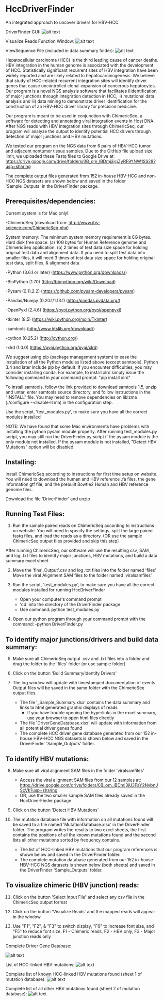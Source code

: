 # HccDriverFinder
An integrated approach to uncover drivers for HBV-HCC

DriverFinder GUI:
![alt text](https://github.com/Competition-Entrant-2017/DriverFinder/blob/master/Screenshots/gui1.png)

Visualize Reads Function Window: 
![alt text](https://github.com/Competition-Entrant-2017/DriverFinder/blob/master/Screenshots/visualize%20reads.png)

ViewSequence File (included in data summary folder):
![alt text](https://github.com/Competition-Entrant-2017/DriverFinder/blob/master/Screenshots/view%20sequence%20file.png)

Hepatocellular carcinoma (HCC) is the third leading cause of cancer deaths. HBV integration in the human genome is associated with the development of HCC. Statistically significant recurrent sites of HBV integration have been widely reported and are likely related to hepatocarcinogenesis. We believe that study of  HCC-related recurrent integration sites will identify driver genes that cause uncontrolled clonal expansion of cancerous hepatocytes. Our program is a novel NGS analysis software that facilitates i)identification of major junctions through integration detection in HCC, ii) mutational data analysis and iii) data mining to demonstrate driver identification for the construction of an HBV-HCC driver library for precision medicine. 

Our program is meant to be used in conjunction with ChimericSeq, a software for detecting and annotating viral integration events in Host DNA. After NGS reads with HBV integration sites through ChimericSeq, our program will analyze the output to identify potential HCC drivers through detection of major junctions and HBV mutations. 

We tested our program on the NGS data from 6 pairs of HBV-HCC tumor and adjacent nontumor tissue samples. 
Due to the GitHub file upload size limit, we uploaded these Fastq files to Google Drive at:              https://drive.google.com/drive/folders/0B_om_lBDmj3jcjZyRF9YNW1SS28?usp=sharing

The complete output files generated from 152 in-house HBV-HCC and non-HCC NGS datasets are shown below and saved in the folder 'Sample_Outputs' in the DriverFinder package.

## Prerequisites/dependencies:
Current system is for Mac only!

-ChimericSeq (download from: http://www.jbs-science.com/ChimericSeq.php)
  
  System memory: The minimum system memory requirement is 8G bytes. 
  Hard disk free space: 
  (a) 10G bytes for Human Reference genome and ChimericSeq application. 
  (b) 2 times of test data size space for holding original test data and alignment data. If you need to split test data into smaller files, it will need 3 times of test data size space for holding original test data, split files, & alignment data.

-Python (3.6.1 or later) (https://www.python.org/downloads/)

-BioPython (1.70) (http://biopython.org/wiki/Download)

-Pysam (0.11.2.2) (https://github.com/pysam-developers/pysam)

-Pandas/Numpy (0.20.1/1.13.1) (http://pandas.pydata.org/)

-OpenPyxl (2.4.6) (https://pypi.python.org/pypi/openpyxl)

-tkinter (8.5) (https://wiki.python.org/moin/TkInter)

-samtools (http://www.htslib.org/download/)

-cython (0.25.2) (http://cython.org/)

-xlrd (1.0.0) (https://pypi.python.org/pypi/xlrd)

We suggest using pip (package management system) to ease the installation of all the Python modules listed above (except samtools). Python 3.4 and later include pip by default. If you encounter difficulties, you may consider installing conda.
For example, to install xlrd simply issue the following command in your command prompt: "pip install xlrd" 

To install samtools, follow the link provided to download samtools 1.5, unzip and untar, enter samtools source directory, and follow instructions in the "INSTALL" file. You may need to remove dependencies on liblzma (./configure --disable-lzma) in the configuration step.

Use the script, 'test_modules.py', to make sure you have all the correct modules installed

NOTE: We have found that some Mac environments have problems with installing the python pysam module properly. After running test_modules.py script, you may still run the DriverFinder.py script if the pysam module is the only module not installed. If the pysam module is not installed, "Detect HBV Mutations" option will be disabled.

## Installing:
Install ChimericSeq according to instructions for first time setup on website. You will need to download the human and HBV reference .fa files, the gene information gtf file, and the prebuilt Bowtie2 Human and HBV reference genome files.

Download the file 'DriverFinder' and unzip

## Running Test Files:
1. Run the sample paired reads on ChimericSeq according to instructions on website. You will need to specify the settings, split the large paired fastq files, and load the reads as a directory. (OR use the sample ChimericSeq output files provided and skip this step)

After running ChimericSeq, our software will use the resulting csv, SAM, and log .txt files to identify major junctions, HBV mutations, and build a data summary excel sheet.

2. Move the 'final_Output'.csv and log .txt files into the folder named 'files'
    Move the viral Alignment SAM files to the folder named 'viralsamfiles'

3. Run the script, 'test_modules.py', to make sure you have all the correct modules installed for running HccDriverFinder
   - Open your computer's command prompt
   - 'cd' into the directory of the DriverFinder package
   - Use command: python test_modules.py

4. Open our python program through your command prompt with the command:
  -python DriverFinder.py

## To identify major junctions/drivers and build data summary:
5. Make sure all ChimericSeq output .csv and .txt files into a folder and drag the folder to the 'files' folder (or use sample folder)

6. Click on the button 'Build Summary/Identify Drivers'

7. The log window will update with timestamped documentation of events. Output files will be saved in the same folder with the ChimericSeq output files.
   - The file '_Sample_Summary.xlsx' contains the data summary and links to html generated graphic displays of reads
     - If you have trouble opening the hyperlinks in the excel summary, use your browser to open html files directly
   - The file 'DriverGeneDatabase.xlsx' will update with information from all potential driver genes found
   - The complete HCC driver gene database generated from our 152 in-house HBV-HCC NGS datasets is shown below and saved in the DriverFinder 'Sample_Outputs' folder.
    
## To identify HBV mutations:
8. Make sure all viral alignment SAM files in the folder 'viralsamfiles'
   - Access the viral alignment SAM files from our 12 samples at: https://drive.google.com/drive/folders/0B_om_lBDmj3jU3FaY2NybnJScVk?usp=sharing
   - OR, use the two smaller sample SAM files already saved in the HccDriverFinder package

9. Click on the button 'Detect HBV Mutations'

10. The mutation database file with information on all mutations found will be saved to a file named 'MutationDatabase.xlsx' in the DriverFinder folder. The program writes the results to two excel sheets, the first contains the positions of all the known mutations found and the second lists all other mutations sorted by frequency contains.
    - The list of HCC-linked HBV mutations that our program references is shown below and saved in the DriverFinder folder.
    - The complete mutation database generated from our 152 in-house HBV-HCC NGS datasets is shown below (both sheets) and saved in the DriverFinder 'Sample_Outputs' folder.

## To visualize chimeric (HBV junction) reads:
11. Click on the button 'Select Input File' and select any csv file in the ChimericSeq output format

12. Click on the button 'Visualize Reads' and the mapped reads will appear in the window

13. Use "F1", "F2", & "F3" to switch display, "F6" to increase font size, and "F5" to reduce font size.
F1 - Chimeric reads, F2 - HBV only, F3 - Major junction reads only




Complete Driver Gene Database:

![alt text](https://github.com/Competition-Entrant-2017/DriverFinder/blob/master/Screenshots/HCC%20Driver%20Gene%20Database.png) 

List of HCC-linked HBV mutations:
![alt text](https://github.com/Competition-Entrant-2017/DriverFinder/blob/master/Screenshots/HCC-linked%20HBV%20Mutations.png) 

Complete list of known HCC-linked HBV mutations found (sheet 1 of mutation database):
![alt text](https://github.com/Competition-Entrant-2017/DriverFinder/blob/master/Screenshots/Mutation%20Database%20Sheet%202.png) 

Complete list of all other HBV mutations found (sheet 2 of mutation database):
![alt text](https://github.com/Competition-Entrant-2017/DriverFinder/blob/master/Screenshots/Mutation%20Database%20Sheet%201.png) 



